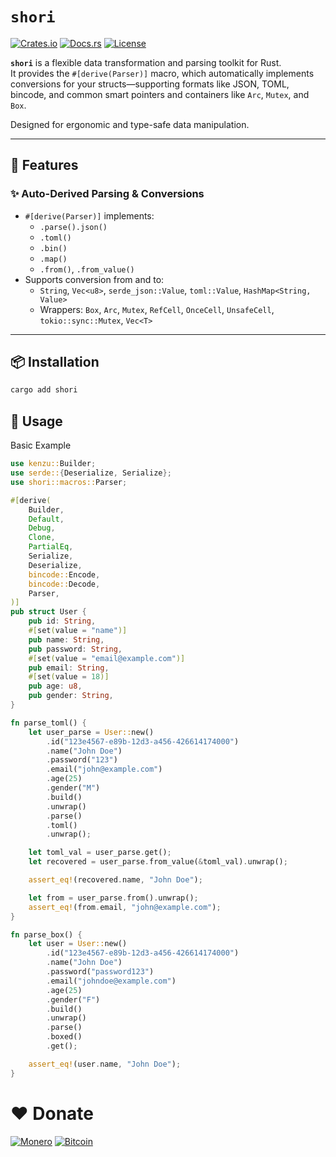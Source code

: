 # `shori`

[![Crates.io](https://img.shields.io/crates/v/shori.svg)](https://crates.io/crates/shori)
[![Docs.rs](https://docs.rs/shori/badge.svg)](https://docs.rs/shori)
[![License](https://img.shields.io/crates/l/shori.svg)](https://github.com/pas2rust/shori/blob/main/LICENSE)

**`shori`** is a flexible data transformation and parsing toolkit for Rust.  
It provides the `#[derive(Parser)]` macro, which automatically implements conversions for your structs—supporting formats like JSON, TOML, bincode, and common smart pointers and containers like `Arc`, `Mutex`, and `Box`.

Designed for ergonomic and type-safe data manipulation.

---

## 🔧 Features

### ✨ Auto-Derived Parsing & Conversions

- `#[derive(Parser)]` implements:
  - `.parse().json()`
  - `.toml()`
  - `.bin()`
  - `.map()`
  - `.from()`, `.from_value()`
- Supports conversion from and to:
  - `String`, `Vec<u8>`, `serde_json::Value`, `toml::Value`, `HashMap<String, Value>`
  - Wrappers: `Box`, `Arc`, `Mutex`, `RefCell`, `OnceCell`, `UnsafeCell`, `tokio::sync::Mutex`, `Vec<T>`

---

## 📦 Installation

```bash
cargo add shori
```

## 🚀 Usage
Basic Example

```rust
use kenzu::Builder;
use serde::{Deserialize, Serialize};
use shori::macros::Parser;

#[derive(
    Builder,
    Default,
    Debug,
    Clone,
    PartialEq,
    Serialize,
    Deserialize,
    bincode::Encode,
    bincode::Decode,
    Parser,
)]
pub struct User {
    pub id: String,
    #[set(value = "name")]
    pub name: String,
    pub password: String,
    #[set(value = "email@example.com")]
    pub email: String,
    #[set(value = 18)]
    pub age: u8,
    pub gender: String,
}

fn parse_toml() {
    let user_parse = User::new()
        .id("123e4567-e89b-12d3-a456-426614174000")
        .name("John Doe")
        .password("123")
        .email("john@example.com")
        .age(25)
        .gender("M")
        .build()
        .unwrap()
        .parse()
        .toml()
        .unwrap();

    let toml_val = user_parse.get();
    let recovered = user_parse.from_value(&toml_val).unwrap();

    assert_eq!(recovered.name, "John Doe");

    let from = user_parse.from().unwrap();
    assert_eq!(from.email, "john@example.com");
}

fn parse_box() {
    let user = User::new()
        .id("123e4567-e89b-12d3-a456-426614174000")
        .name("John Doe")
        .password("password123")
        .email("johndoe@example.com")
        .age(25)
        .gender("F")
        .build()
        .unwrap()
        .parse()
        .boxed()
        .get();

    assert_eq!(user.name, "John Doe");
}

```

# ❤️ Donate

[![Monero](https://img.shields.io/badge/88NKLkhZf1nTVpaSU6vwG6dwBwb9tFVSM8Lpj3YqdL1PMt8Gm7opV7aUnMYBaAC9Y6a4kfDc3fLGoMVqeSJKNphyLpLdEvC-FF6600?style=flat&logo=monero&logoColor=white)](https://github.com/pas2rust/pas2rust/blob/main/pas-monero-donate.png)
[![Bitcoin](https://img.shields.io/badge/bc1qnlayyh84e9u5pd4m9g9sf4c5zdzswvkmudmdu5-EAB300?style=flat&logo=bitcoin&logoColor=white)](https://github.com/pas2rust/pas2rust/blob/main/pas-bitcoin-donate.png)